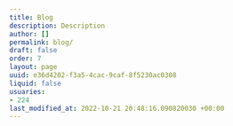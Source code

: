 ```yaml
---
title: Blog
description: Description
author: []
permalink: blog/
draft: false
order: 7
layout: page
uuid: e36d4202-f3a5-4cac-9caf-8f5230ac0308
liquid: false
usuaries:
- 224
last_modified_at: 2022-10-21 20:48:16.090820030 +00:00
---
```


<p>

</p>